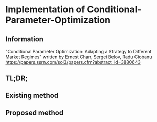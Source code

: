 # Implementation of Conditional-Parameter-Optimization
## Information  
"Conditional Parameter Optimization: Adapting a Strategy to Different Market Regimes" written by Ernest Chan, Sergei Belov, Radu Ciobanu
https://papers.ssrn.com/sol3/papers.cfm?abstract_id=3880643

## TL;DR;  

## Existing method

## Proposed method
